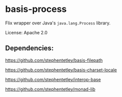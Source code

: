 # basis-process

Flix wrapper over Java's `java.lang.Process` library. 

License: Apache 2.0

## Dependencies: 

https://github.com/stephentetley/basis-filepath

https://github.com/stephentetley/basis-charset-locale

https://github.com/stephentetley/interop-base

https://github.com/stephentetley/monad-lib

